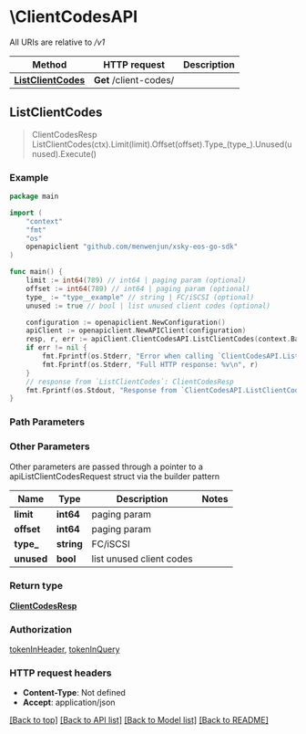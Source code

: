 # \ClientCodesAPI

All URIs are relative to */v1*

Method | HTTP request | Description
------------- | ------------- | -------------
[**ListClientCodes**](ClientCodesAPI.md#ListClientCodes) | **Get** /client-codes/ | 



## ListClientCodes

> ClientCodesResp ListClientCodes(ctx).Limit(limit).Offset(offset).Type_(type_).Unused(unused).Execute()





### Example

```go
package main

import (
	"context"
	"fmt"
	"os"
	openapiclient "github.com/menwenjun/xsky-eos-go-sdk"
)

func main() {
	limit := int64(789) // int64 | paging param (optional)
	offset := int64(789) // int64 | paging param (optional)
	type_ := "type__example" // string | FC/iSCSI (optional)
	unused := true // bool | list unused client codes (optional)

	configuration := openapiclient.NewConfiguration()
	apiClient := openapiclient.NewAPIClient(configuration)
	resp, r, err := apiClient.ClientCodesAPI.ListClientCodes(context.Background()).Limit(limit).Offset(offset).Type_(type_).Unused(unused).Execute()
	if err != nil {
		fmt.Fprintf(os.Stderr, "Error when calling `ClientCodesAPI.ListClientCodes``: %v\n", err)
		fmt.Fprintf(os.Stderr, "Full HTTP response: %v\n", r)
	}
	// response from `ListClientCodes`: ClientCodesResp
	fmt.Fprintf(os.Stdout, "Response from `ClientCodesAPI.ListClientCodes`: %v\n", resp)
}
```

### Path Parameters



### Other Parameters

Other parameters are passed through a pointer to a apiListClientCodesRequest struct via the builder pattern


Name | Type | Description  | Notes
------------- | ------------- | ------------- | -------------
 **limit** | **int64** | paging param | 
 **offset** | **int64** | paging param | 
 **type_** | **string** | FC/iSCSI | 
 **unused** | **bool** | list unused client codes | 

### Return type

[**ClientCodesResp**](ClientCodesResp.md)

### Authorization

[tokenInHeader](../README.md#tokenInHeader), [tokenInQuery](../README.md#tokenInQuery)

### HTTP request headers

- **Content-Type**: Not defined
- **Accept**: application/json

[[Back to top]](#) [[Back to API list]](../README.md#documentation-for-api-endpoints)
[[Back to Model list]](../README.md#documentation-for-models)
[[Back to README]](../README.md)

